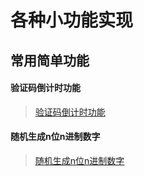 # 各种小功能实现

## 常用简单功能

#### 验证码倒计时功能

> [验证码倒计时功能](知识笔记/大前端/基础/JavaScript/小功能/验证码倒计时功能.md)

#### 随机生成n位n进制数字

> [随机生成n位n进制数字](知识笔记/大前端/基础/JavaScript/小功能/随机生成n位n进制数字.md)
